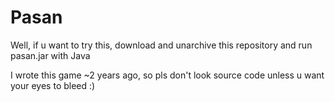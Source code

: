 # Pasan
Well, if u want to try this, download and unarchive this repository and run pasan.jar with Java

I wrote this game ~2 years ago, so pls don't look source code unless u want your eyes to bleed :)
